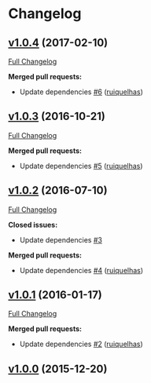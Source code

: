 # Changelog

## [v1.0.4](https://github.com/ruiquelhas/supervizor/tree/v1.0.4) (2017-02-10)
[Full Changelog](https://github.com/ruiquelhas/supervizor/compare/v1.0.3...v1.0.4)

**Merged pull requests:**

- Update dependencies [\#6](https://github.com/ruiquelhas/supervizor/pull/6) ([ruiquelhas](https://github.com/ruiquelhas))

## [v1.0.3](https://github.com/ruiquelhas/supervizor/tree/v1.0.3) (2016-10-21)
[Full Changelog](https://github.com/ruiquelhas/supervizor/compare/v1.0.2...v1.0.3)

**Merged pull requests:**

- Update dependencies [\#5](https://github.com/ruiquelhas/supervizor/pull/5) ([ruiquelhas](https://github.com/ruiquelhas))

## [v1.0.2](https://github.com/ruiquelhas/supervizor/tree/v1.0.2) (2016-07-10)
[Full Changelog](https://github.com/ruiquelhas/supervizor/compare/v1.0.1...v1.0.2)

**Closed issues:**

- Update dependencies [\#3](https://github.com/ruiquelhas/supervizor/issues/3)

**Merged pull requests:**

- Update dependencies [\#4](https://github.com/ruiquelhas/supervizor/pull/4) ([ruiquelhas](https://github.com/ruiquelhas))

## [v1.0.1](https://github.com/ruiquelhas/supervizor/tree/v1.0.1) (2016-01-17)
[Full Changelog](https://github.com/ruiquelhas/supervizor/compare/v1.0.0...v1.0.1)

**Merged pull requests:**

- Update dependencies [\#2](https://github.com/ruiquelhas/supervizor/pull/2) ([ruiquelhas](https://github.com/ruiquelhas))

## [v1.0.0](https://github.com/ruiquelhas/supervizor/tree/v1.0.0) (2015-12-20)
